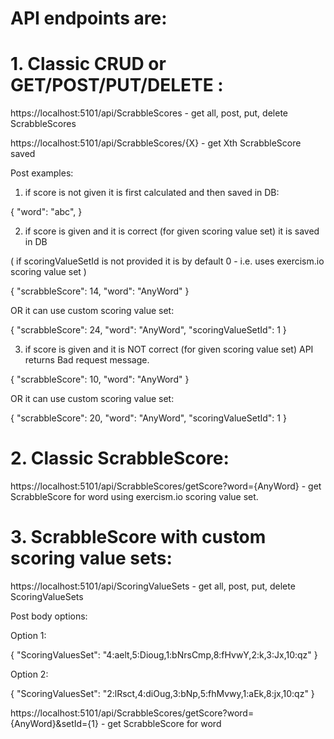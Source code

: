 # API endpoints are:

# 1. Classic CRUD or GET/POST/PUT/DELETE :

https://localhost:5101/api/ScrabbleScores        - get all, post, put, delete ScrabbleScores

https://localhost:5101/api/ScrabbleScores/{X}      - get Xth ScrabbleScore saved

Post examples:

1) if score is not given it is first calculated and then saved in DB:

{
    "word": "abc",
}

2) if score is given and it is correct (for given scoring value set) it is saved in DB

( if  scoringValueSetId is not provided it is by default 0 - i.e. uses exercism.io scoring value set )

{
    "scrabbleScore": 14,
    "word": "AnyWord"
}

OR it can use custom scoring value set:

{
    "scrabbleScore": 24,
    "word": "AnyWord",
    "scoringValueSetId": 1
}

3) if score is given and it is NOT correct (for given scoring value set) API returns Bad request message.

{
    "scrabbleScore": 10,
    "word": "AnyWord"
}

OR it can use custom scoring value set:

{
    "scrabbleScore": 20,
    "word": "AnyWord",
    "scoringValueSetId": 1
}

# 2. Classic ScrabbleScore:

https://localhost:5101/api/ScrabbleScores/getScore?word={AnyWord}      - get ScrabbleScore for word using exercism.io scoring value set.



# 3. ScrabbleScore with custom scoring value sets:

https://localhost:5101/api/ScoringValueSets        - get all, post, put, delete ScoringValueSets

Post body options:

Option 1:

{
	"ScoringValuesSet": "4:aelt,5:Dioug,1:bNrsCmp,8:fHvwY,2:k,3:Jx,10:qz"
}

Option 2:

{
	"ScoringValuesSet": "2:lRsct,4:diOug,3:bNp,5:fhMvwy,1:aEk,8:jx,10:qz"
}

https://localhost:5101/api/ScrabbleScores/getScore?word={AnyWord}&setId={1}   - get ScrabbleScore for word
